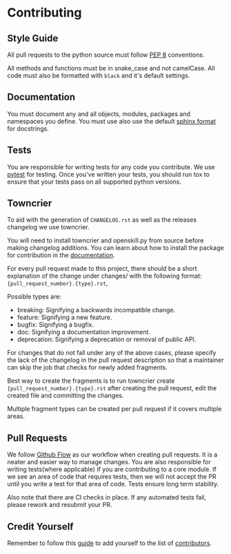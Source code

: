# Contributing

## Style Guide

All pull requests to the python source must follow [PEP
8](https://www.python.org/dev/peps/pep-0008/) conventions.

All methods and functions must be in snake_case and not camelCase. All
code must also be formatted with `black` and it's default settings.

## Documentation

You must document any and all objects, modules, packages and namespaces you define.
You must use also use the default [sphinx format](https://sphinx-rtd-tutorial.readthedocs.io/en/latest/docstrings.html#the-sphinx-docstring-format) for docstrings.

## Tests

You are responsible for writing tests for any code you contribute. We use
[pytest](https://docs.pytest.org/en/stable/) for testing. Once you've written
your tests, you should run tox to ensure that your tests pass on all supported
python versions.

## Towncrier

To aid with the generation of `CHANGELOG.rst` as well as the releases
changelog we use towncrier.

You will need to install towncrier and openskill.py from source before
making changelog additions. You can learn about how to install the package
for contribution in the [documentation](https://openskill.me/en/stable/installation.html).

For every pull request made to this project, there should be a short
explanation of the change under changes/ with the following format:
`{pull_request_number}.{type}.rst`,

Possible types are:

-   breaking: Signifying a backwards incompatible change.
-   feature: Signifying a new feature.
-   bugfix: Signifying a bugfix.
-   doc: Signifying a documentation improvement.
-   deprecation: Signifying a deprecation or removal of public API.

For changes that do not fall under any of the above cases, please
specify the lack of the changelog in the pull request description so
that a maintainer can skip the job that checks for newly added
fragments.

Best way to create the fragments is to run towncrier create
`{pull_request_number}.{type}.rst` after creating the pull request, edit
the created file and committing the changes.

Multiple fragment types can be created per pull request if it covers
multiple areas.

## Pull Requests

We follow [Github Flow](https://guides.github.com/introduction/flow/) as
our workflow when creating pull requests. It is a neater and easier way
to manage changes. You are also responsible for writing tests(where
applicable) if you are contributing to a core module. If we see an area
of code that requires tests, then we will not accept the PR until you
write a test for that area of code. Tests ensure long term stability.

Also note that there are CI checks in place. If any automated tests
fail, please rework and resubmit your PR.

## Credit Yourself

Remember to follow this
[guide](https://allcontributors.org/docs/en/bot/usage) to add yourself
to the list of [contributors](https://github.com/vivekjoshy/openskill.py/blob/main/CONTRIBUTORS.md).
